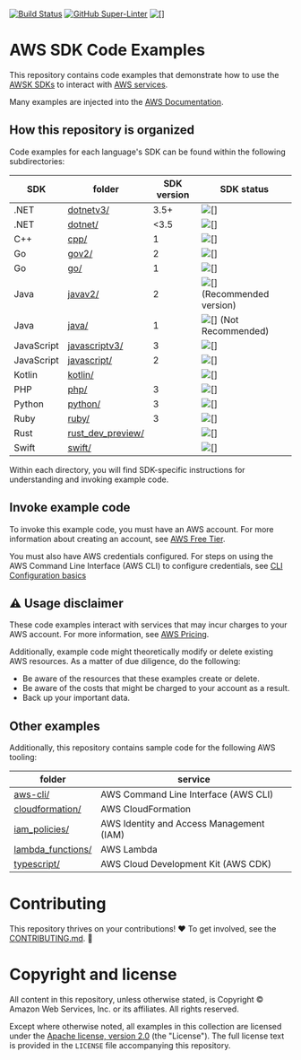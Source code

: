 [![Build Status](https://github.com/aws/aws-sdk-ruby/workflows/CI/badge.svg)](https://github.com/awsdocs/aws-doc-sdk-examples/actions)
[![GitHub Super-Linter](https://github.com/awsdocs/aws-doc-sdk-examples/actions/workflows/super-linter.yml/badge.svg)](https://github.com/marketplace/actions/super-linter)
![[]](https://img.shields.io/badge/license-MIT%2FApache--2.0-blue)

# AWS SDK Code Examples
This repository contains code examples that demonstrate how to use the [AWSK SDKs](https://aws.amazon.com/developer/tools/) to interact with [AWS services](https://aws.amazon.com/products).

Many examples are injected into the [AWS Documentation](https://docs.aws.amazon.com).

## How this repository is organized
Code examples for each language's SDK can be found within the following subdirectories:

| SDK        | folder                                | SDK version | SDK status  |
|------------|---------------------------------------|-------------|-------------|
| .NET       | [dotnetv3/](dotnetv3)                 | 3.5+        | ![[]](https://img.shields.io/badge/-GA-blue)           |
| .NET       | [dotnet/](dotnet)                     | <3.5        | ![[]](https://img.shields.io/badge/-deprecated-red)  |
| C++        | [cpp/](cpp)                           | 1           | ![[]](https://img.shields.io/badge/-GA-blue)          |
| Go         | [gov2/](gov2)                         | 2           | ![[]](https://img.shields.io/badge/-GA-blue)          |
| Go         | [go/](go)                             | 1           | ![[]](https://img.shields.io/badge/-deprecated-red)  |
| Java       | [javav2/]()                           | 2           | ![[]](https://img.shields.io/badge/-GA-blue) (Recommended version) |
| Java       | [java/](java)                         | 1           | ![[]](https://img.shields.io/badge/-GA-blue) (Not Recommended) |
| JavaScript | [javascriptv3/](javascriptv3)         | 3           | ![[]](https://img.shields.io/badge/-GA-blue)          |
| JavaScript | [javascript/](javascript)             | 2           | ![[]](https://img.shields.io/badge/-deprecated-red)  |
| Kotlin     | [kotlin/](kotlin)                     |             | ![[]](https://img.shields.io/badge/-preview-brightgreen)       |
| PHP        | [php/](php)                           | 3           | ![[]](https://img.shields.io/badge/-GA-blue)          |
| Python     | [python/](python)                     | 3           | ![[]](https://img.shields.io/badge/-GA-blue)          |
| Ruby       | [ruby/](ruby)                         | 3           | ![[]](https://img.shields.io/badge/-GA-blue)          |
| Rust       | [rust_dev_preview/](rust_dev_preview) |             | ![[]](https://img.shields.io/badge/-preview-brightgreen) |
| Swift      | [swift/](swift)                       |             | ![[]](https://img.shields.io/badge/-preview-brightgreen)     |

Within each directory, you will find SDK-specific instructions for understanding and invoking example code.

## Invoke example code
To invoke this example code, you must have an AWS account. For more information about creating an account, see [AWS Free Tier](https://aws.amazon.com/free/). 

You must also have AWS credentials configured. For steps on using the AWS Command Line Interface (AWS CLI) to configure credentials, see [CLI Configuration basics](https://docs.aws.amazon.com/cli/latest/userguide/cli-configure-quickstart.html)

## ⚠️ Usage disclaimer
These code examples interact with services that may incur charges to your AWS account. For more information, see [AWS Pricing](https://aws.amazon.com/pricing/).

Additionally, example code might theoretically modify or delete existing AWS resources. As a matter of due diligence, do the following:
 * Be aware of the resources that these examples create or delete.
 * Be aware of the costs that might be charged to your account as a result.
 * Back up your important data.

## Other examples
Additionally, this repository contains sample code for the following AWS tooling:

| folder                                | service                                  |
|---------------------------------------|------------------------------------------|
| [aws-cli/](aws-cli)                   | AWS Command Line Interface (AWS CLI)     |
| [cloudformation/](cloudformation)     | AWS CloudFormation                       |
| [iam_policies/](iam_policies)         | AWS Identity and Access Management (IAM) |
| [lambda_functions/](lambda_functions) | AWS Lambda                               |
| [typescript/](typescript)             | AWS Cloud Development Kit (AWS CDK)      |

# Contributing
This repository thrives on your contributions! ❤️ To get involved, see the [CONTRIBUTING.md](CONTRIBUTING.md). 🙏

# Copyright and license

All content in this repository, unless otherwise stated, is 
Copyright © Amazon Web Services, Inc. or its affiliates. All rights reserved.

Except where otherwise noted, all examples in this collection are licensed under the [Apache
license, version 2.0](https://www.apache.org/licenses/LICENSE-2.0) (the "License"). The full
license text is provided in the `LICENSE` file accompanying this repository.

